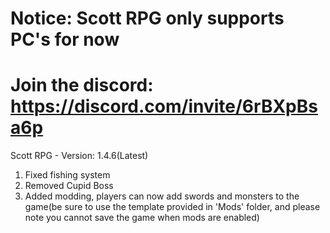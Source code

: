 # Notice: Scott RPG only supports PC's for now
# Join the discord: https://discord.com/invite/6rBXpBsa6p

Scott RPG - Version: 1.4.6(Latest)
1. Fixed fishing system
2. Removed Cupid Boss
3. Added modding, players can now add swords and monsters to the game(be sure to use the template provided in 'Mods' folder, and please note you cannot save the game when mods are enabled)
